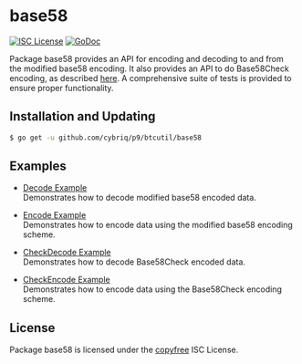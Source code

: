 # base58

[![ISC License](http://img.shields.io/badge/license-ISC-blue.svg)](http://copyfree.org)
[![GoDoc](https://img.shields.io/badge/godoc-reference-blue.svg)](http://godoc.org/github.com/parallelcoin/pod/btcutil/base58)

Package base58 provides an API for encoding and decoding to and from the
modified base58 encoding. It also provides an API to do Base58Check encoding, as
described [here](https://en.bitcoin.it/wiki/Base58Check_encoding). A
comprehensive suite of tests is provided to ensure proper functionality.

## Installation and Updating

```bash
$ go get -u github.com/cybriq/p9/btcutil/base58
```

## Examples

- [Decode Example](http://godoc.org/github.com/cybriq/p9/base58#example-Decode)  
  Demonstrates how to decode modified base58 encoded data.

- [Encode Example](http://godoc.org/github.com/cybriq/p9/base58#example-Encode)  
  Demonstrates how to encode data using the modified base58 encoding scheme.

- [CheckDecode Example](http://godoc.org/github.com/cybriq/p9/base58#example-CheckDecode)  
  Demonstrates how to decode Base58Check encoded data.

- [CheckEncode Example](http://godoc.org/github.com/cybriq/p9/base58#example-CheckEncode)  
  Demonstrates how to encode data using the Base58Check encoding scheme.

## License

Package base58 is licensed under the [copyfree](http://copyfree.org) ISC
License.
